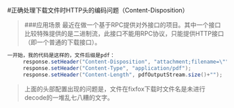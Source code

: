 #正确处理下载文件时HTTP头的编码问题（Content-Disposition）

>###应用场景
最近在做一个基于RPC提供对外接口的项目。其中一个接口比较特殊提供的是二进制流，此接口不能用RPC协议，只能提供HTTP接口（即一个普通的下载接口）。



``` java
一开始，我的代码是这样的，文件后缀是pdf：
     response.setHeader("Content-Disposition", "attachment;filename=\"" + URLEncoder.encode(fileName +".pdf", "UTF-8"));
     response.setHeader("Content-Type", "application/pdf");
     response.setHeader("Content-Length", pdfOutputStream.size()+"");
```

>上面的头部配置出现的问题是，文件在fixfox下载时文件名是未进行decode的一堆乱七八糟的文字。






